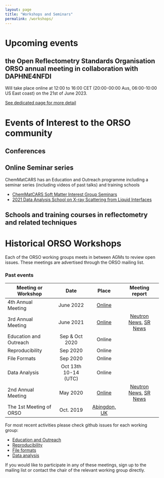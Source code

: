 ```yaml
---
layout: page
title: "Workshops and Seminars"
permalink: /workshops/
---
```


# Upcoming events

## the Open Reflectometry Standards Organisation ORSO annual meeting in collaboration with DAPHNE4NFDI
Will take place online at 12:00 to 16:00 CET (20:00-00:00 Aus, 06:00-10:00 US East coast) on the 21st of June 2023. 

[See dedicated page for more detail](./workshop_2023)

# Events of Interest to the ORSO community

## Conferences



## Online Seminar series

ChemMatCARS has an Education and Outreach programme including a seminar series (including videos of past talks) and training schools

- [ChemMatCARS Soft Matter Interest Group Seminars](https://chemmatcars.uchicago.edu/education-and-outreach/soft-matter-interest-group-seminar/)
- [2021 Data Analysis School on X-ray Scattering from Liquid Interfaces](https://chemmatcars.uchicago.edu/2021-data-analysis-school-liquid-interfaces/)

## Schools and training courses in reflectometry and related techniques




# Historical ORSO Workshops

Each of the ORSO working groups meets in between AGMs to review open issues. These meetings are advertised through the ORSO mailing list.

### Past events

| Meeting or Workshop |      Date      |  Place |  Meeting report | 
|----------|:-------------:|:------:|:------:|
| 4th Annual Meeting | June 2022 |   [Online](./workshop_2022/)  |  |
| 3rd Annual Meeting | June 2021 |   [Online](./workshop_2021/)  | [Neutron News](https://doi.org/10.1080/10448632.2021.2005422), [SR News](https://doi.org/10.1080/08940886.2022.2043671) |
| Education and Outreach | Sep & Oct 2020 | Online |  |
| Reproducibility | Sep 2020 | Online  |  |
| File Formats | Sep 2020 | Online |  |
|  Data Analysis | Oct 13th 10-14 (UTC) | Online |   |
| 2nd Annual Meeting | May 2020 |   [Online](./workshop_2020/)  | [Neutron News](https://doi.org/10.1080/10448632.2021.1875749), [SR News](https://doi.org/10.1080/08940886.2020.1812362)  |
| The 1st Meeting of ORSO | Oct. 2019 |  [Abingdon, UK](./workshop_2019/)|  |

For most recent activities please check github issues for each working group:
- [Education and Outreach](https://github.com/reflectivity/edu_outreach/issues)
- [Reproducibility](https://github.com/reflectivity//reproducibility/issues)
- [File formats](https://github.com/reflectivity/file_format/issues)
- [Data analysis](https://github.com/reflectivity/analysis/issues)

If you would like to participate in any of these meetings, sign up to the mailing list or contact the chair of the relevant working group directly.
